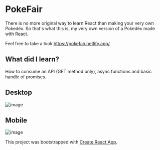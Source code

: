 # PokeFair

There is no more original way to learn React than making your very own Pokedéx. So that's what this is, my very own version of a Pokedéx made with React.

Feel free to take a look https://pokefair.netlify.app/

## What did I learn?
How to consume an API (GET method only), async functions and basic handle of promises.

## Desktop
![image](https://user-images.githubusercontent.com/85968522/221447844-333583df-647e-461c-9297-8cfc578bf07c.png)

## Mobile
![image](https://user-images.githubusercontent.com/85968522/221448460-f926b730-18bb-400a-86c8-e487efe903d1.png)

This project was bootstrapped with [Create React App](https://github.com/facebook/create-react-app).
